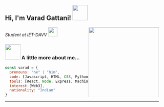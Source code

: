 <h2> Hi, I'm Varad Gattani! <img src="https://media.giphy.com/media/5Lmn42BCOy99RaGRP7/giphy.gif" width="50"></h2>
<img align='right' src="https://media.giphy.com/media/YRMb6dd7zprS00JdGZ/giphy.gif" width="230">
<p><em>Student at IET-DAVV <img src="https://media.giphy.com/media/WUlplcMpOCEmTGBtBW/giphy.gif" width="30"> 
</em></p>


### <img src="https://media.giphy.com/media/VgCDAzcKvsR6OM0uWg/giphy.gif" width="50"> A little more about me...  

```javascript
const varad = {
  pronouns: "he" | "him",
  code: [Javascript, HTML, CSS, Python,C++],
  tools: [React, Node, Express, Machine Learning],
  interest:[Web3],
  nationality: "Indian"
}
```

---
